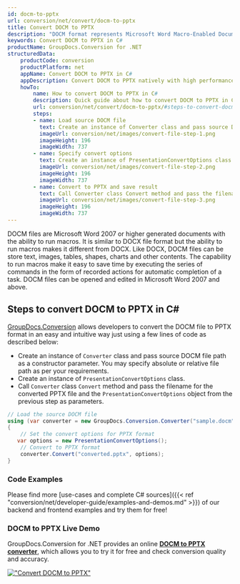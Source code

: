 ```yaml
---
id: docm-to-pptx
url: conversion/net/convert/docm-to-pptx
title: Convert DOCM to PPTX
description: "DOCM format represents Microsoft Word Macro-Enabled Document with .docm extension. Learn how to convert DOCM to PPTX file programmatically in C# language using GroupDocs.Conversion for .NET library."
keywords: Convert DOCM to PPTX in C#
productName: GroupDocs.Conversion for .NET
structuredData:
    productCode: conversion
    productPlatform: net
    appName: Convert DOCM to PPTX in C#
    appDescription: Convert DOCM to PPTX natively with high performance using C# language and server side GroupDocs.Conversion for .NET APIs, without the use of any software like Microsoft or Open Office.
    howTo:
        name: How to convert DOCM to PPTX in C# 
        description: Quick guide about how to convert DOCM to PPTX in C# with high performance and accuracy.
        url: conversion/net/convert/docm-to-pptx/#steps-to-convert-docm-to-pptx-in-c
        steps:
        - name: Load source DOCM file 
          text: Create an instance of Converter class and pass source DOCM file path as a constructor parameter. You may specify absolute or relative file path as per your requirements. 
          imageUrl: conversion/net/images/convert-file-step-1.png
          imageHeight: 196
          imageWidth: 737
        - name: Specify convert options 
          text: Create an instance of PresentationConvertOptions class.
          imageUrl: conversion/net/images/convert-file-step-2.png
          imageHeight: 196
          imageWidth: 737
        - name: Convert to PPTX and save result 
          text: Call Converter class Convert method and pass the filename for the converted HTML file and the PresentationConvertOptions object from the previous step as parameters.
          imageUrl: conversion/net/images/convert-file-step-3.png
          imageHeight: 196
          imageWidth: 737
---
```


DOCM files are Microsoft Word 2007 or higher generated documents with the ability to run macros. It is similar to DOCX file format but the ability to run macros makes it different from DOCX. Like DOCX, DOCM files can be store text, images, tables, shapes, charts and other contents. The capability to run macros make it easy to save time by executing the series of commands in the form of recorded actions for automatic completion of a task. DOCM files can be opened and edited in Microsoft Word 2007 and above.

## Steps to convert DOCM to PPTX in C#

[GroupDocs.Conversion](https://products.groupdocs.com/conversion/net) allows developers to convert the DOCM file to PPTX format in an easy and intuitive way just using a few lines of code as described below:

* Create an instance of `Converter` class and pass source DOCM file path as a constructor parameter. You may specify absolute or relative file path as per your requirements. 
* Create an instance of `PresentationConvertOptions` class.
* Call `Converter` class `Convert` method and pass the filename for the converted PPTX file and the `PresentationConvertOptions` object from the previous step as parameters.

```csharp
// Load the source DOCM file
using (var converter = new GroupDocs.Conversion.Converter("sample.docm"))
{
    // Set the convert options for PPTX format
   var options = new PresentationConvertOptions();
    // Convert to PPTX format
    converter.Convert("converted.pptx", options);
}
```

### Code Examples

Please find more [use-cases and complete C# sources]({{< ref "conversion/net/developer-guide/examples-and-demos.md" >}}) of our backend and frontend examples and try them for free!

### DOCM to PPTX Live Demo

GroupDocs.Conversion for .NET provides an online [**DOCM to PPTX converter**](https://products.groupdocs.app/conversion/docm-to-pptx), which allows you to try it for free and check conversion quality and accuracy.

[!["Convert DOCM to PPTX"](conversion/net/images/convert-to-pptx/convert-docm-to-pptx.png)](https://products.groupdocs.app/conversion/docm-to-pptx)